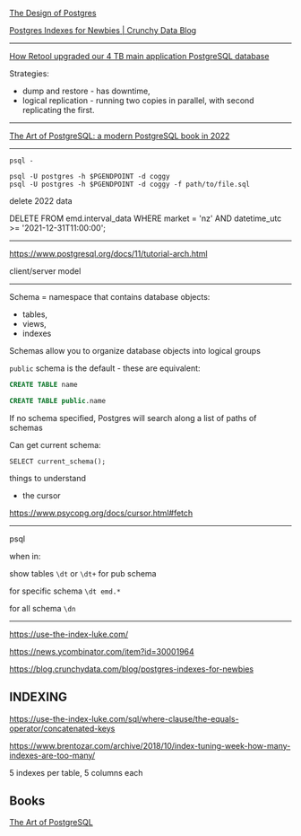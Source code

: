 [The Design of Postgres](https://dsf.berkeley.edu/papers/ERL-M85-95.pdf)

[Postgres Indexes for Newbies | Crunchy Data Blog](https://www.crunchydata.com/blog/postgres-indexes-for-newbies)

---

[How Retool upgraded our 4 TB main application PostgreSQL database](https://retool.com/blog/how-we-upgraded-postgresql-database)

Strategies:

- dump and restore - has downtime,
- logical replication - running two copies in parallel, with second replicating the first.

---

[The Art of PostgreSQL: a modern PostgreSQL book in 2022](https://theartofpostgresql.com/)

---
```
psql -

psql -U postgres -h $PGENDPOINT -d coggy
psql -U postgres -h $PGENDPOINT -d coggy -f path/to/file.sql

```

delete 2022 data

DELETE FROM emd.interval_data WHERE market = 'nz' AND datetime_utc >= '2021-12-31T11:00:00';

---
https://www.postgresql.org/docs/11/tutorial-arch.html

client/server model

---

Schema = namespace that contains database objects:

- tables,
- views,
- indexes

Schemas allow you to organize database objects into logical groups

`public` schema is the default - these are equivalent:

```sql
CREATE TABLE name

CREATE TABLE public.name
```

If no schema specified, Postgres will search along a list of paths of schemas

Can get current schema:
```
SELECT current_schema();
```

things to understand
- the cursor

https://www.psycopg.org/docs/cursor.html#fetch

---

psql

when in:

show tables `\dt` or `\dt+` for pub schema

for specific schema `\dt emd.*`

for all schema `\dn`

---

https://use-the-index-luke.com/

https://news.ycombinator.com/item?id=30001964

https://blog.crunchydata.com/blog/postgres-indexes-for-newbies


## INDEXING

https://use-the-index-luke.com/sql/where-clause/the-equals-operator/concatenated-keys

https://www.brentozar.com/archive/2018/10/index-tuning-week-how-many-indexes-are-too-many/

5 indexes per table, 5 columns each


## Books

[The Art of PostgreSQL](https://theartofpostgresql.com/)
